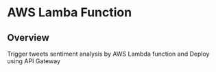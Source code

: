 # AWS Lamba Function

## Overview
<p> 
  Trigger tweets sentiment analysis by AWS Lambda function and Deploy using API Gateway
</p >
